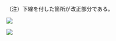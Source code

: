 （注）下線を付した箇所が改正部分である。

![](https://www.nta.go.jp/tmp/16e983e8-ee6c-4b1c-b399-f926fde3af18/images/898ab319fb68a6b1b732f7840b3ddfcd16ec1ed50475abf43d48d3e575e9422b.jpg)

![](https://www.nta.go.jp/tmp/16e983e8-ee6c-4b1c-b399-f926fde3af18/images/35a5da94e32b15f1c0c19bcfca23f361a9e31f41d916240dd33816b27471bb0e.jpg)
